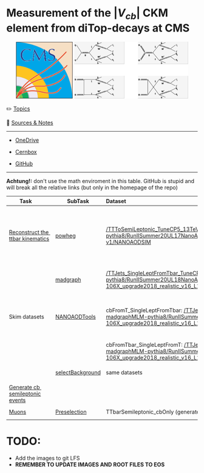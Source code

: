 # Measurement of the $|V_{cb}|$ CKM element from diTop-decays at CMS

<p align="center">
<img src=".img/2022-11-22-04-19-34-image.png" alt="" width="150" />
  <img src=".img/2022-11-22-03-35-24-image.png" alt="" width="300" />
</p>

:pencil2: [Topics](docs/Topics.md)

:book: [Sources & Notes](docs/Sources.md)

---

- [OneDrive](https://unipiit-my.sharepoint.com/personal/p_viscone_studenti_unipi_it/_layouts/15/onedrive.aspx?id=%2Fpersonal%2Fp%5Fviscone%5Fstudenti%5Funipi%5Fit%2FDocuments%2FTesi)

- [Cernbox](https://cernbox.cern.ch/files/spaces/eos/user/p/pviscone)

- [GitHub](https://github.com/pviscone/Vcb_ditopDecay)

---

**Achtung!:** don't use the math enviroment in this table. GitHub is stupid and will break all the relative links (but only in the homepage of the repo)

| Task⠀⠀                                                               | SubTask                                                                       | Dataset                                                                                                                                                                                                                                                                                                                                                                                               | Notes ⠀⠀⠀⠀⠀⠀⠀⠀⠀⠀⠀⠀⠀⠀                                                                                                                                                                                                              | Status                                            |
| -------------------------------------------------------------------- | ----------------------------------------------------------------------------- |:----------------------------------------------------------------------------------------------------------------------------------------------------------------------------------------------------------------------------------------------------------------------------------------------------------------------------------------------------------------------------------------------------- | --------------------------------------------------------------------------------------------------------------------------------------------------------------------------------------------------------------------------------- | ------------------------------------------------- |
| [Reconstruct the  ttbar kinematics](tasks/ttbarKinematics/README.md) | [powheg](tasks/ttbarKinematics/powheg/README.md)                              | [/TTToSemiLeptonic\_TuneCP5\_13TeV-powheg-pythia8/RunIISummer20UL17NanoAODv2-106X\_mc2017\_realistic\_v8-v1/NANOAODSIM](https://cmsweb.cern.ch/das/request?input=dataset%3D%2FTTToSemiLeptonic_TuneCP5_13TeV-powheg-pythia8%2FRunIISummer20UL17NanoAODv2-106X_mc2017_realistic_v8-v1%2FNANOAODSIM&instance=prod/global)                                                                               | Recontruct the invariant mass of t, tbar, W separating the adronic and the leptonic decays. Do the same thing for eta and pt. Create an histogram with the different types of hadronic decays of the W (all the possible couples) | done: (dataset not suitable: CKM mixing disabled) |
|                                                                      | [madgraph](tasks/ttbarKinematics/madgraph/README.md)                          | [/TTJets_SingleLeptFromTbar_TuneCP5_13TeV-madgraphMLM-pythia8/RunIISummer20UL18NanoAODv9-106X_upgrade2018_realistic_v16_L1v1-v1/NANOAODSIM](https://cmsweb.cern.ch/das/request?instance=prod/global&input=file+dataset%3D%2FTTJets_SingleLeptFromTbar_TuneCP5_13TeV-madgraphMLM-pythia8%2FRunIISummer20UL18NanoAODv9-106X_upgrade2018_realistic_v16_L1v1-v1%2FNANOAODSIM)                             | Do the same thing with a MadGraph dataset and add some plots like deltaPhi, deltaEta, deltaR                                                                                                                                      | done                                              |
| Skim datasets                                                        | [NANOAODTools](tasks/CBOnlySemileptonicFilter/NANOAODTools/README.md)         | cbFromT_SingleLeptFromTbar: [/TTJets_SingleLeptFromTbar_TuneCP5_13TeV-madgraphMLM-pythia8/RunIISummer20UL18NanoAODv9-106X_upgrade2018_realistic_v16_L1v1-v1/NANOAODSIM](https://cmsweb.cern.ch/das/request?instance=prod/global&input=file+dataset%3D%2FTTJets_SingleLeptFromTbar_TuneCP5_13TeV-madgraphMLM-pythia8%2FRunIISummer20UL18NanoAODv9-106X_upgrade2018_realistic_v16_L1v1-v1%2FNANOAODSIM) | Isolate the signal (semilept cb) skimming the datasets                                                                                                                                                                            | done: (cb events have always the same lepton)     |
|                                                                      |                                                                               | cbFromTbar_SingleLeptFromT: [/TTJets_SingleLeptFromT_TuneCP5_13TeV-madgraphMLM-pythia8/RunIISummer20UL18NanoAODv9-106X_upgrade2018_realistic_v16_L1v1-v1/NANOAODSIM](https://cmsweb.cern.ch/das/request?input=dataset%3D%2FTTJets_SingleLeptFromT_TuneCP5_13TeV-madgraphMLM-pythia8%2FRunIISummer20UL18NanoAODv9-106X_upgrade2018_realistic_v16_L1v1-v1%2FNANOAODSIM&instance=prod/global)            |                                                                                                                                                                                                                                   |                                                   |
|                                                                      | [selectBackground](tasks/CBOnlySemileptonicFilter/selectBackground/README.md) | same datasets                                                                                                                                                                                                                                                                                                                                                                                         | Isolate the background taking the same number of muon, electrons and tauons                                                                                                                                                       | done                                              |
| [Generate cb  semileptonic events](tasks/generateCbEvents/README.md) |                                                                               |                                                                                                                                                                                                                                                                                                                                                                                                       | Generate cb events (campaign RunIISummer20UL18)                                                                                                                                                                                   | done                                              |
| [Muons](tasks/Muons/README.md)                                       | [Preselection](tasks/Muons/preliminarCuts/README.md)                          | TTbarSemileptonic_cbOnly (generated)                                                                                                                                                                                                                                                                                                                                                                  | Start to study the W->mu events                                                                                                                                                                                                   | current                                           |

# TODO:

- Add the images to git LFS
- **REMEMBER TO UPDATE IMAGES AND ROOT FILES TO EOS**

